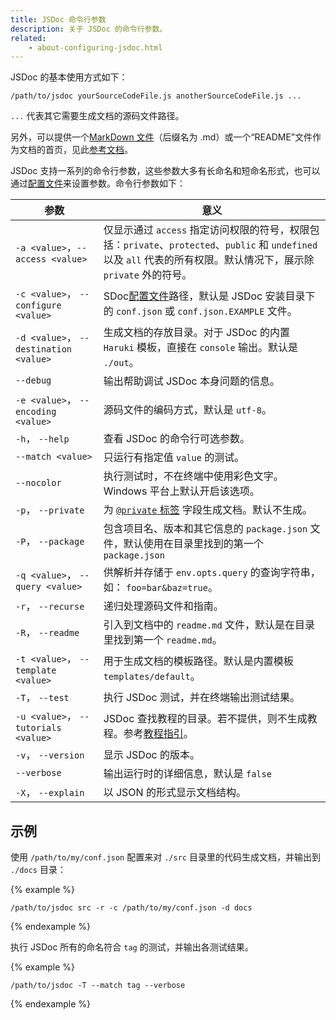 ```yaml
---
title: JSDoc 命令行参数
description: 关于 JSDoc 的命令行参数。
related:
    - about-configuring-jsdoc.html
---
```


JSDoc 的基本使用方式如下：

    /path/to/jsdoc yourSourceCodeFile.js anotherSourceCodeFile.js ...

`...` 代表其它需要生成文档的源码文件路径。

另外，可以提供一个[MarkDown 文件][md-file]（后缀名为 .md）或一个“README”文件作为文档的首页，见此[参考文档][including-readme]。

JSDoc 支持一系列的命令行参数，这些参数大多有长命名和短命名形式，也可以通过[配置文件][config-file]来设置参数。命令行参数如下：

参数  |意义
------|-----------
`-a <value>`，`--access <value>` | 仅显示通过 `access` 指定访问权限的符号，权限包括：`private`、`protected`、`public` 和 `undefined` 以及 `all` 代表的所有权限。默认情况下，展示除 `private` 外的符号。
`-c <value>`， `--configure <value>`|SDoc[配置文件][config-file]路径，默认是 JSDoc 安装目录下的 `conf.json` 或 `conf.json.EXAMPLE` 文件。
`-d <value>`， `--destination <value>`|生成文档的存放目录。对于 JSDoc 的内置 `Haruki` 模板，直接在 `console` 输出。默认是 `./out`。
`--debug` | 输出帮助调试 JSDoc 本身问题的信息。
`-e <value>`， `--encoding <value>`|源码文件的编码方式，默认是 `utf-8`。
`-h`， `--help`|查看 JSDoc 的命令行可选参数。
`--match <value>`|只运行有指定值 `value` 的测试。
`--nocolor`|执行测试时，不在终端中使用彩色文字。Windows 平台上默认开启该选项。
`-p`， `--private`|为 [`@private` 标签][tags-private] 字段生成文档。默认不生成。
`-P`， `--package` | 包含项目名、版本和其它信息的 `package.json` 文件，默认使用在目录里找到的第一个 `package.json`
`-q <value>`， `--query <value>`|供解析并存储于 `env.opts.query` 的查询字符串，如： `foo=bar&baz=true`。
`-r`， `--recurse`|递归处理源码文件和指南。
`-R`， `--readme` | 引入到文档中的 `readme.md` 文件，默认是在目录里找到第一个 `readme.md`。
`-t <value>`， `--template <value>`|用于生成文档的模板路径。默认是内置模板 `templates/default`。
`-T`， `--test`|执行 JSDoc 测试，并在终端输出测试结果。
`-u <value>`， `--tutorials <value>`|JSDoc 查找教程的目录。若不提供，则不生成教程。参考[教程指引][tutorials]。
`-v`， `--version`|显示 JSDoc 的版本。
`--verbose`| 输出运行时的详细信息，默认是 `false`
`-X`， `--explain`|以 JSON 的形式显示文档结构。


[config-file]: about-configuring-jsdoc.html
[including-readme]: about-including-readme.html
[md-file]: http://daringfireball.net/projects/markdown/
[tags-private]: tags-private.html
[tutorials]: about-tutorials.html


## 示例

使用 `/path/to/my/conf.json` 配置来对 `./src` 目录里的代码生成文档，并输出到 `./docs` 目录：

{% example %}

```
/path/to/jsdoc src -r -c /path/to/my/conf.json -d docs
```
{% endexample %}

执行 JSDoc 所有的命名符合 `tag` 的测试，并输出各测试结果。

{% example %}

```
/path/to/jsdoc -T --match tag --verbose
```
{% endexample %}
